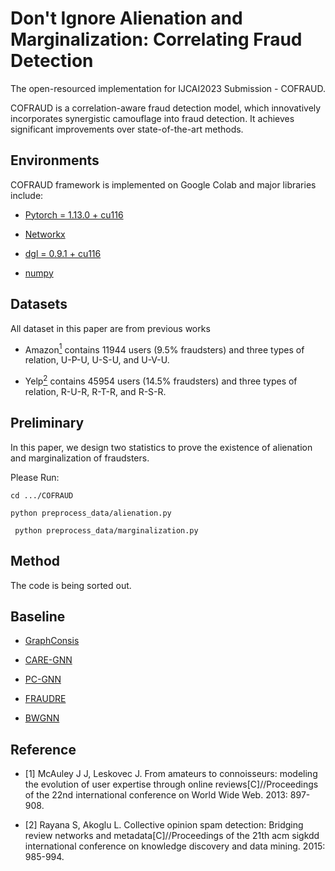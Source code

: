 # Don't Ignore Alienation and Marginalization: Correlating Fraud Detection

The open-resourced implementation for IJCAI2023 Submission - COFRAUD.

COFRAUD is a correlation-aware fraud detection model, which innovatively incorporates synergistic camouflage into fraud detection. It achieves significant improvements over state-of-the-art methods.

## Environments

COFRAUD framework is implemented on Google Colab and major libraries include:

- [Pytorch = 1.13.0 + cu116](https://pytorch.org/)

- [Networkx](https://networkx.org/)

- [dgl = 0.9.1 + cu116](https://www.dgl.ai/)

- [numpy](https://github.com/numpy/numpy)


## Datasets

All dataset in this paper are from previous works

- Amazon[<sup>1</sup>](#refer-anchor-1) contains 11944 users (9.5% fraudsters) and three types of relation, U-P-U, U-S-U, and U-V-U.
  
- Yelp[<sup>2</sup>](#refer-anchor-2) contains 45954 users (14.5% fraudsters) and three types of relation, R-U-R, R-T-R, and R-S-R.


## Preliminary

In this paper, we design two statistics to prove the existence of alienation and marginalization of fraudsters.

Please Run:

``` cd .../COFRAUD ```

``` python preprocess_data/alienation.py  ```

``` python preprocess_data/marginalization.py```  

## Method

The code is being sorted out.


## Baseline

- [GraphConsis](https://github.com/safe-graph/DGFraud)

- [CARE-GNN](https://github.com/YingtongDou/CARE-GNN)

- [PC-GNN](https://github.com/PonderLY/PC-GNN)

- [FRAUDRE](https://github.com/FraudDetection/FRAUDRE)

- [BWGNN](https://github.com/squareRoot3/Rethinking-Anomaly-Detection)





## Reference

<div id="refer-anchor-1"></div>

- [1] McAuley J J, Leskovec J. From amateurs to connoisseurs: modeling the evolution of user expertise through online reviews[C]//Proceedings of the 22nd international conference on World Wide Web. 2013: 897-908.

<div id="refer-anchor-2"></div>

- [2] Rayana S, Akoglu L. Collective opinion spam detection: Bridging review networks and metadata[C]//Proceedings of the 21th acm sigkdd international conference on knowledge discovery and data mining. 2015: 985-994.
